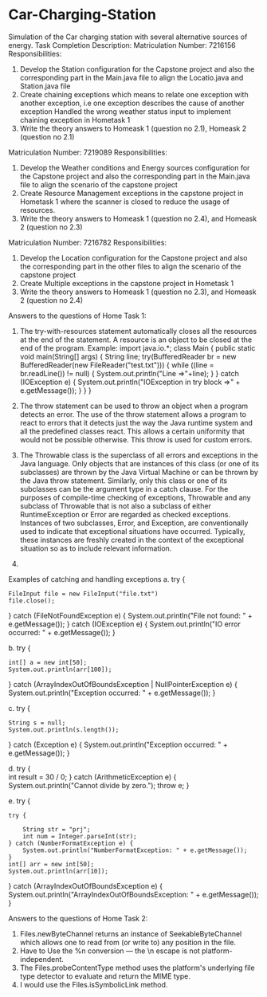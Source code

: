 # Car-Charging-Station
Simulation of the Car charging station with several alternative sources of energy. 
Task Completion Description:
Matriculation Number: 7216156
Responsibilities:
1. Develop the Station configuration for the Capstone project and also the corresponding part in the Main.java file to align the Locatio.java and Station.java file
2. Create chaining exceptions which means to relate one exception with another exception, i.e one exception describes the cause of another exception
   Handled the wrong weather status input to implement chaining exception in Hometask 1
3. Write the theory answers to Homeask 1 (question no 2.1), Homeask 2 (question no 2.1)


Matriculation Number: 7219089
Responsibilities: 
1. Develop the Weather conditions and Energy sources configuration for the Capstone project and also the corresponding part in the Main.java file to align the scenario of the capstone project
2. Create Resource Management exceptions in the capstone project in Hometask 1 where the scanner is closed to reduce the usage of resources.
3. Write the theory answers to Homeask 1 (question no 2.4), and Homeask 2 (question no 2.3)


Matriculation Number: 7216782
Responsibilities: 
1. Develop the Location configuration for the Capstone project and also the corresponding part in the other files to align the scenario of the capstone project
2. Create Multiple exceptions in the capstone project in Hometask 1 
3. Write the theory answers to Homeask 1 (question no 2.3), and Homeask 2 (question no 2.4)






Answers to the questions of Home Task 1:

1. The try-with-resources statement automatically closes all the resources at the end of the statement.
A resource is an object to be closed at the end of the program.
Example: 
import java.io.*;
class Main {
  public static void main(String[] args) {
    String line;
    try(BufferedReader br = new BufferedReader(new FileReader("test.txt"))) {
      while ((line = br.readLine()) != null) {
        System.out.println("Line =>"+line);
      }
    } catch (IOException e) {
      System.out.println("IOException in try block =>" + e.getMessage());
    }
  }
}


2. The throw statement can be used to throw an object when a program detects an error. The use of the throw statement allows a program to react to errors that it detects just the way the Java runtime system and all the predefined classes react. This allows a certain uniformity that would not be possible otherwise. This throw is used for custom errors.

3. The Throwable class is the superclass of all errors and exceptions in the Java language. Only objects that are instances of this class (or one of its subclasses) are thrown by the Java Virtual Machine or can be thrown by the Java throw statement. Similarly, only this class or one of its subclasses can be the argument type in a catch clause. For the purposes of compile-time checking of exceptions, Throwable and any subclass of Throwable that is not also a subclass of either RuntimeException or Error are regarded as checked exceptions.
Instances of two subclasses, Error, and Exception, are conventionally used to indicate that exceptional situations have occurred. Typically, these instances are freshly created in the context of the exceptional situation so as to include relevant information.

4.
  Examples of catching and handling exceptions
  a.
  try {
    
    FileInput file = new FileInput("file.txt")
    file.close();
} catch (FileNotFoundException e) {
    System.out.println("File not found: " + e.getMessage());
} catch (IOException e) {
    System.out.println("IO error occurred: " + e.getMessage());
}

b.
try {
    
    int[] a = new int[50];
    System.out.println(arr[100]);
} catch (ArrayIndexOutOfBoundsException | NullPointerException e) {
    System.out.println("Exception occurred: " + e.getMessage());
}

c. 
try {
    
    String s = null;
    System.out.println(s.length()); 
} catch (Exception e) {
    System.out.println("Exception occurred: " + e.getMessage());
}

d.
try {   
    int result = 30 / 0; 
} catch (ArithmeticException e) {
    System.out.println("Cannot divide by zero.");
    throw e; 
}

e.
try {
   
    try {
        
        String str = "prj";
        int num = Integer.parseInt(str); 
    } catch (NumberFormatException e) {
        System.out.println("NumberFormatException: " + e.getMessage());
    }
    int[] arr = new int[50];
    System.out.println(arr[10]); 
} catch (ArrayIndexOutOfBoundsException e) {
    System.out.println("ArrayIndexOutOfBoundsException: " + e.getMessage());
}




Answers to the questions of Home Task 2:

1. Files.newByteChannel returns an instance of SeekableByteChannel which allows one to read from (or write to) any position in the file.
2. Have to Use the %n conversion — the \n escape is not platform-independent.
3. The Files.probeContentType method uses the platform's underlying file type detector to evaluate and return the MIME type.
4. I would use the Files.isSymbolicLink method.
